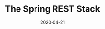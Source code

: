 ---
date: '2020-04-21'
description: 'RESTful service development with Spring

  '
lastmod: '2020-05-19'
patterns:
- API
readme: true
repo: https://github.com/joshlong/the-spring-rest-stack
summary:
- Accompanies a talk that Josh Long delivers on RESTful service development with Spring
tags:
- Spring
- Microservices
- Spring Boot
- REST
team:
- Josh Long
title: The Spring REST Stack
topics:
- Spring
- Microservices
---